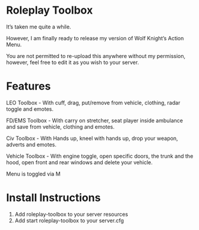 # Roleplay Toolbox
It’s taken me quite a while.

However, I am finally ready to release my version of Wolf Knight’s Action Menu.

You are not permitted to re-upload this anywhere without my permission, however, feel free to edit it as you wish to your server.

# Features
LEO Toolbox - With cuff, drag, put/remove from vehicle, clothing, radar toggle and emotes.

FD/EMS Toolbox - With carry on stretcher, seat player inside ambulance and save from vehicle, clothing and emotes.

Civ Toolbox - With Hands up, kneel with hands up, drop your weapon, adverts and emotes.

Vehicle Toolbox - With engine toggle, open specific doors, the trunk and the hood, open front and rear windows and delete your vehicle.

Menu is toggled via M

# Install Instructions
1. Add roleplay-toolbox to your server resources
2. Add start roleplay-toolbox to your server.cfg
